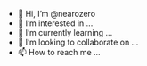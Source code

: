 - 👋 Hi, I’m @nearozero
- 👀 I’m interested in ...
- 🌱 I’m currently learning ...
- 💞️ I’m looking to collaborate on ...
- 📫 How to reach me ...

<!---
nearozero/nearozero is a ✨ special ✨ repository because its `README.md` (this file) appears on your GitHub profile.
You can click the Preview link to take a look at your changes.
--->
